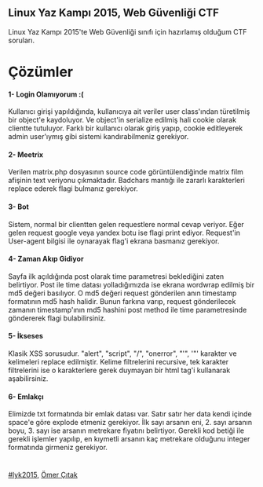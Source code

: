 ## Linux Yaz Kampı 2015, Web Güvenliği CTF
Linux Yaz Kampı 2015'te Web Güvenliği sınıfı için hazırlamış olduğum CTF soruları.

# Çözümler

#### 1- Login Olamıyorum :(
Kullanıcı girişi yapıldığında, kullanıcıya ait veriler user class'ından türetilmiş bir object'e kaydoluyor. Ve object'in serialize edilmiş hali cookie olarak clientte tutuluyor. Farklı bir kullanıcı olarak giriş yapıp, cookie editleyerek admin user'ıymış gibi sistemi kandırabilmeniz gerekiyor.

#### 2- Meetrix
Verilen matrix.php dosyasının source code görüntülendiğinde matrix film afişinin text veriyonu çıkmaktadır. Badchars mantığı ile zararlı karakterleri replace ederek flagi bulmanız gerekiyor.


#### 3- Bot
Sistem, normal bir clientten gelen requestlere normal cevap veriyor. Eğer gelen request google veya yandex botu ise flagi print ediyor. Request'in User-agent bilgisi ile oynarayak flag'i ekrana basmanız gerekiyor.

#### 4- Zaman Akıp Gidiyor
Sayfa ilk açıldığında post olarak time parametresi beklediğini zaten belirtiyor. Post ile time datası yolladığımızda ise ekrana wordwrap edilmiş bir md5 değeri basılıyor. O md5 değeri request gönderilen anın timestamp formatının md5 hash halidir. Bunun farkına varıp, request gönderilecek zamanın timestamp'ının md5 hashini post method ile time parametresinde göndererek flagi bulabilirsiniz.

#### 5- İkseses
Klasik XSS sorusudur. "alert", "script", "/", "onerror", "'", '"' karakter ve kelimeleri replace edilmiştir. Kelime filtrelerini recursive, tek karakter filtrelerini ise o karakterlere gerek duymayan bir html tag'i kullanarak aşabilirsiniz.

#### 6- Emlakçı
Elimizde txt formatında bir emlak datası var. Satır satır her data kendi içinde space'e göre explode etmeniz gerekiyor. İlk sayı arsanın  eni, 2. sayı arsanın boyu, 3. sayı ise arsanın metrekare fiyatını belirtiyor. Gerekli kod betiği ile gerekli işlemler yapılıp, en kıymetli arsanın kaç metrekare olduğunu integer formatında girmeniz gerekiyor.

# 
[#lyk2015](https://twitter.com/search?q=%23lyk2015&src=typd), [Ömer Çıtak](http//omercitak.com/)




